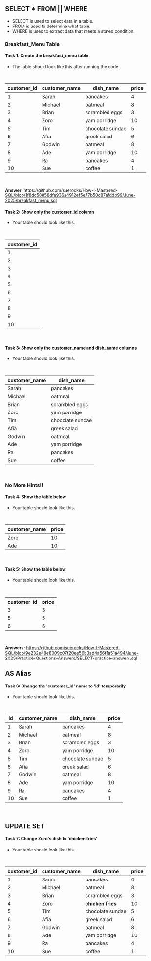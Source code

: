 ## SELECT * FROM || WHERE
- SELECT is used to select data in a table.
- FROM is used to determine what table.
- WHERE is used to extract data that meets a stated condition.

### Breakfast_Menu Table

#### Task 1: Create the breakfast_menu table
- The table should look like this after running the code.

<br>

|customer_id|customer_name|dish_name|price|
|---|---|---|---|
|1|Sarah|pancakes|4|
|2|Michael|oatmeal|8|
|3|Brian|scrambled eggs|3|
|4|Zoro|yam porridge|10|
|5|Tim|chocolate sundae|5|
|6|Afia|greek salad|6|
|7|Godwin|oatmeal|8|
|8|Ade|yam porridge|10|
|9|Ra|pancakes|4|
|10|Sue|coffee|1|

<br>

**Answer**: https://github.com/suerocks/How-I-Mastered-SQL/blob/1f8dc58858dfa936a4912ef5e77b50c87afddb99/June-2025/breakfast_menu.sql

#### Task 2: Show only the customer_id column
- Your table should look like this.

<br>

|customer_id|
|---|
|1|
|2|
|3|
|4|
|5|
|6|
|7|
|8|
|9|
|10|

<br>

#### Task 3: Show only the customer_name and dish_name columns
- Your table should look like this.

<br>

|customer_name|dish_name|
|---|---|
|Sarah|pancakes|
|Michael|oatmeal|
|Brian|scrambled eggs|
|Zoro|yam porridge|
|Tim|chocolate sundae|
|Afia|greek salad|
|Godwin|oatmeal|
|Ade|yam porridge|
|Ra|pancakes|
|Sue|coffee|

<br>

### No More Hints!!

#### Task 4: Show the table below
- Your table should look like this.

<br>

|customer_name|price|
|---|---|
|Zoro|10|
|Ade|10|

<br>

#### Task 5: Show the table below
- Your table should look like this.

<br>

|customer_id|price|
|---|---|
|3|3|
|5|5|
|6|6|

<br>

**Answers:** https://github.com/suerocks/How-I-Mastered-SQL/blob/9e232e48e8009c07f20ee56b3ad4a56f1a51a494/June-2025/Practice-Questions-Answers/SELECT-practice-answers.sql

## AS Alias

#### Task 6: Change the 'customer_id' name to 'id' temporarily
- Your table should look like this.

<br>

|id|customer_name|dish_name|price|
|---|---|---|---|
|1|Sarah|pancakes|4|
|2|Michael|oatmeal|8|
|3|Brian|scrambled eggs|3|
|4|Zoro|yam porridge|10|
|5|Tim|chocolate sundae|5|
|6|Afia|greek salad|6|
|7|Godwin|oatmeal|8|
|8|Ade|yam porridge|10|
|9|Ra|pancakes|4|
|10|Sue|coffee|1|

<br>

## UPDATE SET

#### Task 7: Change Zoro's dish to 'chicken fries'
- Your table should look like this.

<br>

|customer_id|customer_name|dish_name|price|
|---|---|---|---|
|1|Sarah|pancakes|4|
|2|Michael|oatmeal|8|
|3|Brian|scrambled eggs|3|
|4|Zoro|**chicken fries**|10|
|5|Tim|chocolate sundae|5|
|6|Afia|greek salad|6|
|7|Godwin|oatmeal|8|
|8|Ade|yam porridge|10|
|9|Ra|pancakes|4|
|10|Sue|coffee|1|
